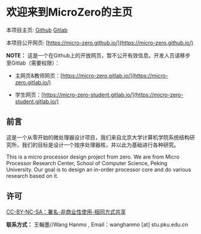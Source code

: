 # 欢迎来到MicroZero的主页

本项目主页: [Github](https://github.com/micro-zero/) [Gitlab](https://gitlab.com/micro-zero) 

本项目公开网页: [https://micro-zero.github.io/](https://micro-zero.github.io/)

**NOTE：** 这是一个在Github上的开放网页，暂不公开有效信息。开发人员请移步至Gitlab（需要权限）：

- 主网页&教师网页：[https://micro-zero.gitlab.io/](https://micro-zero.gitlab.io/)

- 学生网页：[https://micro-zero-student.gitlab.io/](https://micro-zero-student.gitlab.io/) 

## 前言

这是一个从零开始的微处理器设计项目，我们来自北京大学计算机学院系统结构研究所，我们的目标是设计一个按序处理器核，并以此为基础进行各种研究。

This is a micro processor design project from zero. We are from Micro Processor Research Center, School of Computer Science, Peking University. Our goal is to design an in-order processor core and do various research based on it.

## 许可

[CC-BY-NC-SA：署名-非商业性使用-相同方式共享](https://creativecommons.org/licenses/by-nc-sa/4.0/deed.zh)

**联系方式：** 王翰墨//Wang Hanmo , Email：wanghanmo [at] stu.pku.edu.cn